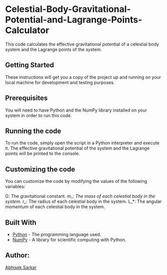 # Celestial-Body-Gravitational-Potential-and-Lagrange-Points-Calculator
This code calculates the effective gravitational potential of a celestial body system and the Lagrange points of the system.

## Getting Started
These instructions will get you a copy of the project up and running on your local machine for development and testing purposes.

## Prerequisites
You will need to have Python and the NumPy library installed on your system in order to run this code.

## Running the code
To run the code, simply open the script in a Python interpreter and execute it. The effective gravitational potential of the system and the Lagrange points will be printed to the console.

## Customizing the code
You can customize the code by modifying the values of the following variables:

G: The gravitational constant.
m_*: The mass of each celestial body in the system.
r_*: The radius of each celestial body in the system.
L_*: The angular momentum of each celestial body in the system.

## Built With
* [Python](https://www.python.org/) - The programming language used.
* [NumPy](https://numpy.org/) - A library for scientific computing with Python.

## Author:
[Abhisek Sarkar](https://github.com/abhiseksarkar2001) 
